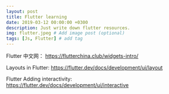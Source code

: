 ```yaml
---
layout: post
title: Flutter learning
date: 2019-03-12 00:00:00 +0300
description: Just write down flutter resources.
img: flutter.jpeg # Add image post (optional)
tags: [Js, Flutter] # add tag
---
```


Flutter 中文网：
https://flutterchina.club/widgets-intro/

Layouts in Flutter:
https://flutter.dev/docs/development/ui/layout

Flutter Adding interactivity:
https://flutter.dev/docs/development/ui/interactive